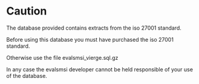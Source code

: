 # Caution

The database provided contains extracts from the iso 27001 standard.

Before using this database you must have purchased the iso 27001 standard.

Otherwise use the file evalsmsi_vierge.sql.gz

In any case the evalsmsi developer cannot be held responsible of your use of the database.
